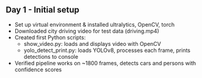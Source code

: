 ## Day 1 - Initial setup
- Set up virtual environment & installed ultralytics, OpenCV, torch
- Downloaded city driving video for test data (driving.mp4)
- Created first Python scripts:
  - show_video.py: loads and displays video with OpenCV
  - yolo_detect_print.py: loads YOLOv8, processes each frame, prints detections to console
- Verified pipeline works on ~1800 frames, detects cars and persons with confidence scores
